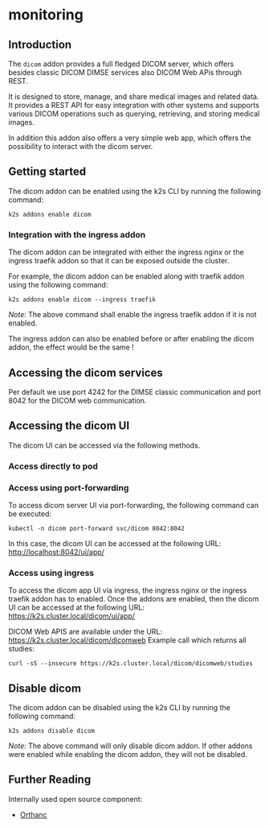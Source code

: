 <!--
SPDX-FileCopyrightText: © 2023 Siemens Healthcare GmbH

SPDX-License-Identifier: MIT
-->

# monitoring

## Introduction

The `dicom` addon provides a full fledged DICOM server, which offers besides classic DICOM DIMSE services also DICOM Web APis through REST. 

It is designed to store, manage, and share medical images and related data. It provides a REST API for easy integration with other systems and supports various DICOM operations such as querying, retrieving, and storing medical images. 

In addition this addon also offers a very simple web app, which offers the possibility to interact with the dicom server. 

## Getting started

The dicom addon can be enabled using the k2s CLI by running the following command:

```
k2s addons enable dicom
```

### Integration with the ingress addon

The dicom addon can be integrated with either the ingress nginx or the ingress traefik addon so that it can be exposed outside the cluster.

For example, the dicom addon can be enabled along with traefik addon using the following command:

```
k2s addons enable dicom --ingress traefik
```

_Note:_ The above command shall enable the ingress traefik addon if it is not enabled.

The ingress addon can also be enabled before or after enabling the dicom addon, the effect would be the same !

## Accessing the dicom services

Per default we use port 4242 for the DIMSE classic communication and port 8042 for the DICOM web communication.

## Accessing the dicom UI

The dicom UI can be accessed via the following methods.

### Access directly to pod


### Access using port-forwarding

To access dicom server UI via port-forwarding, the following command can be executed:

```
kubectl -n dicom port-forward svc/dicom 8042:8042
```

In this case, the dicom UI can be accessed at the following URL: <http://localhost:8042/ui/app/>

### Access using ingress

To access the dicom app UI via ingress, the ingress nginx or the ingress traefik addon has to enabled.
Once the addons are enabled, then the dicom UI can be accessed at the following URL: <https://k2s.cluster.local/dicom/ui/app/>

DICOM Web APIS are available under the URL: <https://k2s.cluster.local/dicom/dicomweb>
Example call which returns all studies:
```
curl -sS --insecure https://k2s.cluster.local/dicom/dicomweb/studies
```

## Disable dicom

The dicom addon can be disabled using the k2s CLI by running the following command:

```
k2s addons disable dicom
```

_Note:_ The above command will only disable dicom addon. If other addons were enabled while enabling the dicom addon, they will not be disabled.

## Further Reading

Internally used open source component:
- [Orthanc](https://www.orthanc-server.com/)
